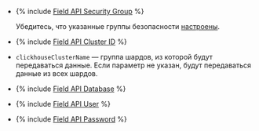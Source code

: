* {% include [Field API Security Group](../../fields/common/api/security-groups.md) %}

   Убедитесь, что указанные группы безопасности [настроены](../../../../managed-clickhouse/operations/connect/index.md#configuring-security-groups).

* {% include [Field API Cluster ID](../../fields/common/api/mdb-cluster-id.md) %}
* `clickhouseClusterName` — группа шардов, из которой будут передаваться данные. Если параметр не указан, будут передаваться данные из всех шардов.
* {% include [Field API Database](../../fields/common/api/database.md) %}
* {% include [Field API User](../../fields/common/api/user.md) %}
* {% include [Field API Password](../../fields/common/api/password.md) %}
